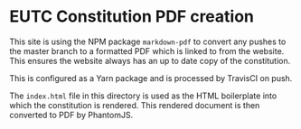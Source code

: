 # EUTC Constitution PDF creation

This site is using the NPM package `markdown-pdf` to convert any pushes
to the master branch to a formatted PDF which is linked to from the
website. This ensures the website always has an up to date copy of the
constitution.

This is configured as a Yarn package and is processed by TravisCI on push.

The `index.html` file in this directory is used as the HTML boilerplate into
which the constitution is rendered. This rendered document is then
converted to PDF by PhantomJS.
